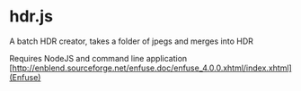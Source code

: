 # hdr.js
A batch HDR creator, takes a folder of jpegs and merges into HDR

Requires NodeJS and command line application [http://enblend.sourceforge.net/enfuse.doc/enfuse_4.0.0.xhtml/index.xhtml](Enfuse)
